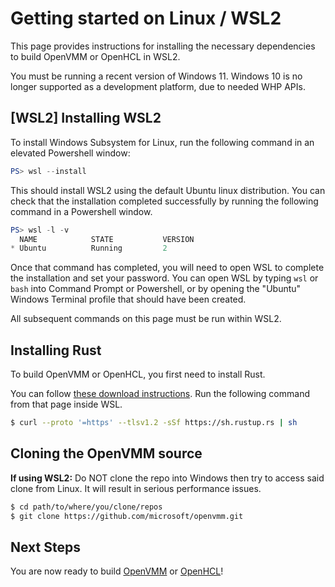 # Getting started on Linux / WSL2

This page provides instructions for installing the necessary dependencies to
build OpenVMM or OpenHCL in WSL2.

You must be running a recent version of Windows 11. Windows 10 is no longer
supported as a development platform, due to needed WHP APIs.

## [WSL2] Installing WSL2

To install Windows Subsystem for Linux, run the following command in an
elevated Powershell window:

```powershell
PS> wsl --install
```

This should install WSL2 using the default Ubuntu linux distribution.
You can check that the installation completed successfully by running the
following command in a Powershell window.
```powershell
PS> wsl -l -v
  NAME            STATE           VERSION
* Ubuntu          Running         2
```
Once that command has completed, you will need to open WSL to complete the
installation and set your password. You can open WSL by typing `wsl` or `bash`
into Command Prompt or Powershell, or by opening the "Ubuntu" Windows Terminal
profile that should have been created.

All subsequent commands on this page must be run within WSL2.

## Installing Rust

To build OpenVMM or OpenHCL, you first need to install Rust.

You can follow
[these download instructions](https://www.rust-lang.org/tools/install).
Run the following command from that page inside WSL.

```bash
$ curl --proto '=https' --tlsv1.2 -sSf https://sh.rustup.rs | sh
```

## Cloning the OpenVMM source

**If using WSL2:** Do NOT clone the repo into Windows then try to access said
clone from Linux. It will result in serious performance issues.

```bash
$ cd path/to/where/you/clone/repos
$ git clone https://github.com/microsoft/openvmm.git
```

## Next Steps

You are now ready to build [OpenVMM](../openvmm.md) or
[OpenHCL](../openhcl.md)!

